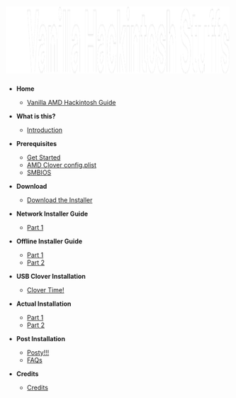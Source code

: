 <h1 style='text-align: center'><img src='./logo.png' style='height: 150px' /></h1>

* **Home**
    * [Vanilla AMD Hackintosh Guide](/README.md)

* **What is this?**
    * [Introduction](/what-is-this/introduction.md)

* **Prerequisites**
    * [Get Started](/prerequisites/get-started/README.md)
    * [AMD Clover config.plist](/prerequisites/amd-clover-config.plist/README.md)
    * [SMBIOS](/prerequisites/amd-clover-config.plist/smbios.md)

* **Download**
    * [Download the Installer](/download/download.md)

* **Network Installer Guide**
    * [Part 1](/network-installer-guide/network/README.md)

* **Offline Installer Guide**
    * [Part 1](/offline-installer-guide/offline-part-1/README.md)
    * [Part 2](/offline-installer-guide/offline-part-2/README.md)

* **USB Clover Installation**
    * [Clover Time!](/clover-installtion/usb-clover/README.md)
* **Actual Installation**
    * [Part 1](/actual-installation/actual-installation-part-1.md)
    * [Part 2](/actual-installation/actual-installation-part-2.md)

* **Post Installation**
    * [Posty!!!](/post-installation/posty.md)
    * [FAQs](/post-installation/faqs.md)

* **Credits**
    * [Credits](/credits/credits.md)
